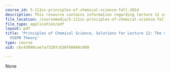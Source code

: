 ```yaml
---
course_id: 5-111sc-principles-of-chemical-science-fall-2014
description: This resource contains information regarding lecture 12 solution.
file_location: /coursemedia/5-111sc-principles-of-chemical-science-fall-2014/cbc43098cae7a73207c630760460c080_MIT5_111F14_Lec12Soln.pdf
file_type: application/pdf
layout: pdf
title: 'Principles of Chemical Science, Solutions for Lecture 12: The Shapes of Molecules:
  VSEPR Theory'
type: course
uid: cbc43098cae7a73207c630760460c080

---
```

None